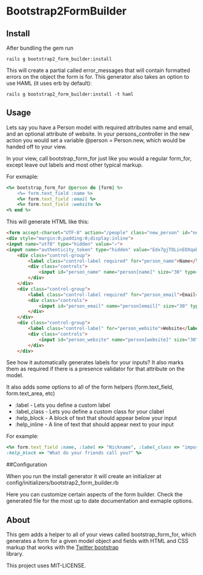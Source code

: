 # Bootstrap2FormBuilder

## Install

After bundling the gem run 

```console
rails g bootstrap2_form_builder:install
```

This will create a partial called error_messages that will contain formatted errors on the object the form is for. This
generator also takes an option to use HAML (it uses erb by default):

```console
rails g bootstrap2_form_builder:install -t haml
```

## Usage

Lets say you have a Person model with required attributes name and email, and an optional attribute of website.
In your persons_controller in the new action you would set a variable @person = Person.new, which would be handed off
to your view.

In your view, call bootstrap_form_for just like you would a regular form_for, except leave out labels and most other
typical markup.

For exmaple:

```ruby
<%= bootstrap_form_for @person do |form| %>
	<%= form.text_field :name %>
	<%= form.text_field :email %>
	<%= form.text_field :website %>
<% end %>
```

This will generate HTML like this:

```html
<form accept-charset="UTF-8" action="/people" class="new_person" id="new_person" method="post">
<div style="margin:0;padding:0;display:inline">
<input name="utf8" type="hidden" value="✓">
<input name="authenticity_token" type="hidden" value="Edx7gjTOLinEOXqab7LweFhWlJh5uO6Js2l6exeCrwA="></div>
	<div class="control-group">
	    <label class="control-label required" for="person_name">Name</label>
	    <div class="controls">
	        <input id="person_name" name="person[name]" size="30" type="text">
        </div>
    </div>
	<div class="control-group">
	    <label class="control-label required" for="person_email">Email</label>
	    <div class="controls">
	        <input id="person_email" name="person[email]" size="30" type="text">
        </div>
    </div>
	<div class="control-group">
	    <label class="control-label" for="person_website">Website</label>
	    <div class="controls">
	        <input id="person_website" name="person[website]" size="30" type="text">
        </div>
    </div>
```

See how it automatically generates labels for your inputs? It also marks them as required if there is a
presence validator for that attribute on the model.

It also adds some options to all of the form helpers (form.text_field, form.text_area, etc)

* :label - Lets you define a custom label
* :label_class - Lets you define a custom class for your clabel
* :help_block - A block of text that should appear below your input
* :help_inline - A line of text that should appear next to your input

For example:

```ruby
<%= form.text_field :name, :label => "Nickname", :label_class => "important", 
:help_block => "What do your friends call you?" %>
```

##Configuration

When you run the install generator it will create an initializer at config/initializers/bootstrap2_form_builder.rb

Here you can customize certain aspects of the form builder. Check the generated file for the most up to date documentation
and exmaple options.

## About

This gem adds a helper to all of your views called bootstrap_form_for, which generates a form for a given model object
and fields with HTML and CSS markup that works with the [Twitter bootstrap](http://twitter.github.com/bootstrap/)  
library.

This project uses MIT-LICENSE.